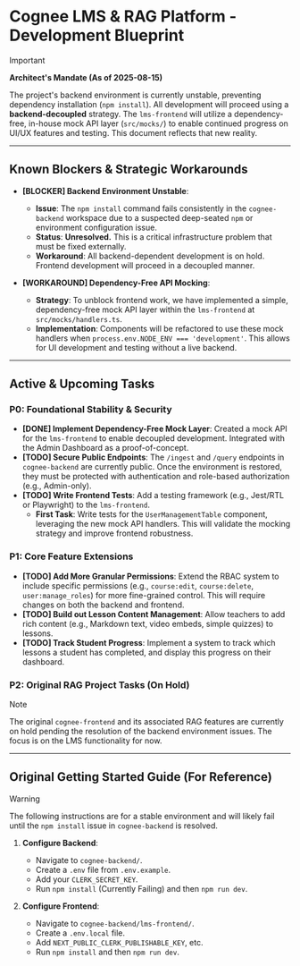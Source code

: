 # Cognee LMS & RAG Platform - Development Blueprint

> [!IMPORTANT]
> **Architect's Mandate (As of 2025-08-15)**
>
> The project's backend environment is currently unstable, preventing dependency installation (`npm install`). All development will proceed using a **backend-decoupled** strategy. The `lms-frontend` will utilize a dependency-free, in-house mock API layer (`src/mocks/`) to enable continued progress on UI/UX features and testing. This document reflects that new reality.

---

## Known Blockers & Strategic Workarounds

- **[BLOCKER] Backend Environment Unstable**:
  - **Issue**: The `npm install` command fails consistently in the `cognee-backend` workspace due to a suspected deep-seated `npm` or environment configuration issue.
  - **Status**: **Unresolved.** This is a critical infrastructure problem that must be fixed externally.
  - **Workaround**: All backend-dependent development is on hold. Frontend development will proceed in a decoupled manner.

- **[WORKAROUND] Dependency-Free API Mocking**:
  - **Strategy**: To unblock frontend work, we have implemented a simple, dependency-free mock API layer within the `lms-frontend` at `src/mocks/handlers.ts`.
  - **Implementation**: Components will be refactored to use these mock handlers when `process.env.NODE_ENV === 'development'`. This allows for UI development and testing without a live backend.

---

## Active & Upcoming Tasks

### P0: Foundational Stability & Security

- **[DONE] Implement Dependency-Free Mock Layer**: Created a mock API for the `lms-frontend` to enable decoupled development. Integrated with the Admin Dashboard as a proof-of-concept.
- **[TODO] Secure Public Endpoints**: The `/ingest` and `/query` endpoints in `cognee-backend` are currently public. Once the environment is restored, they must be protected with authentication and role-based authorization (e.g., Admin-only).
- **[TODO] Write Frontend Tests**: Add a testing framework (e.g., Jest/RTL or Playwright) to the `lms-frontend`.
  - **First Task**: Write tests for the `UserManagementTable` component, leveraging the new mock API handlers. This will validate the mocking strategy and improve frontend robustness.

### P1: Core Feature Extensions

- **[TODO] Add More Granular Permissions**: Extend the RBAC system to include specific permissions (e.g., `course:edit`, `course:delete`, `user:manage_roles`) for more fine-grained control. This will require changes on both the backend and frontend.
- **[TODO] Build out Lesson Content Management**: Allow teachers to add rich content (e.g., Markdown text, video embeds, simple quizzes) to lessons.
- **[TODO] Track Student Progress**: Implement a system to track which lessons a student has completed, and display this progress on their dashboard.

### P2: Original RAG Project Tasks (On Hold)

> [!NOTE]
> The original `cognee-frontend` and its associated RAG features are currently on hold pending the resolution of the backend environment issues. The focus is on the LMS functionality for now.

---

## Original Getting Started Guide (For Reference)

> [!WARNING]
> The following instructions are for a stable environment and will likely fail until the `npm install` issue in `cognee-backend` is resolved.

1.  **Configure Backend**:
    - Navigate to `cognee-backend/`.
    - Create a `.env` file from `.env.example`.
    - Add your `CLERK_SECRET_KEY`.
    - Run `npm install` (Currently Failing) and then `npm run dev`.

2.  **Configure Frontend**:
    - Navigate to `cognee-backend/lms-frontend/`.
    - Create a `.env.local` file.
    - Add `NEXT_PUBLIC_CLERK_PUBLISHABLE_KEY`, etc.
    - Run `npm install` and then `npm run dev`.
